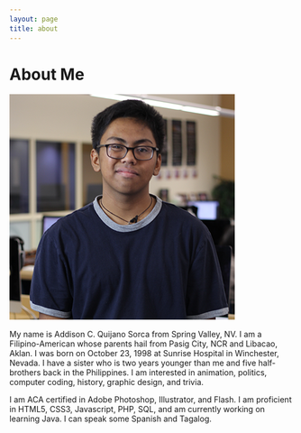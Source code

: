 ```yaml
---
layout: page
title: about
---
```

# About Me
<div id="profile-picture-wrapper">
    <img src="/assets/media/profile-picture_casual.png" id="profile-picture" />
</div>

My name is Addison C. Quijano Sorca from Spring Valley, NV. I am a Filipino-American whose parents hail from Pasig City, NCR and Libacao, Aklan. I was born on October 23, 1998 at Sunrise Hospital in Winchester, Nevada. I have a sister who is two years younger than me and five half-brothers back in the Philippines. I am interested in animation, politics, computer coding, history, graphic design, and trivia.

I am ACA certified in Adobe Photoshop, Illustrator, and Flash. I am proficient in HTML5, CSS3, Javascript, PHP, SQL, and am currently working on learning Java. I can speak some Spanish and Tagalog.
